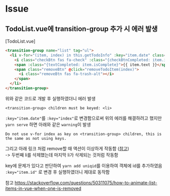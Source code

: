 # Issue

## TodoList.vue에 transition-group 추가 시 에러 발생

[TodoList.vue]
```html
<transition-group name="list" tag="ul">
  <li v-for="(item, index) in this.getTodoInfo" :key="item.date" class="shadow">
    <i class="checkBtn fas fa-check" :class="{checkBtnCompleted: item.isComplete}" @click="completeTodoItem(index)"></i>
    <span :class="{textCompleted: item.isComplete}">{{ item.text }}</span>
    <span class="removeBtn" @click="removeTodoItem(index)">
      <i class="removeBtn fas fa-trash-alt"></i>
    </span>
  </li>
</transition-group>
```

위와 같은 코드로 개발 후 실행하였더니 에러 발생
```
<transition-group> children must be keyed: <li>
```

`:key="item.date"`를 `:key="index"`로 변경함으로써 위의 에러를 해결하려고 했지만 `yarn serve` 하면 아래와 같은 `warning`이 발생
```
Do not use v-for index as key on <transition-group> children, this is the same as not using keys.
```

그리고 아래 링크 처럼 remove할 때 액션이 이상하게 작동함 ([참고](https://stackoverflow.com/questions/48543073/vuejs-animation-issue-on-removing-item-of-list))  
-> 두번째 li를 삭제했는데 마지막 li가 삭제되는 것처럼 작동함

key에 문제가 있다고 판단하여 `yarn add uniqid`를 이용하여 객체에 id를 추가하였음  
`:key="item.id"` 로 변경 후 실행하였더니 제대로 동작함

참고
https://stackoverflow.com/questions/50311075/how-to-animate-list-items-in-vue-when-one-is-removed